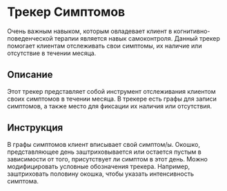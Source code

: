 # Трекер Симптомов

Очень важным навыком, которым овладевает клиент в
когнитивно-поведенческой терапии является навык самоконтроля. Данный
трекер помогает клиентам отслеживать свои симптомы, их наличие или
отсутствие в течении месяца.

## Описание

Этот трекер представляет собой инструмент отслеживания клиентом своих
симптомов в течении месяца. В трекере есть графы для записи симптомов, а
также место для фиксации их наличия или отсутствия.

## Инструкция

В графы симптомов клиент вписывает свой симптом/ы. Окошко,
представляющее день заштриховывается или остается пустым в зависимости
от того, присутствует ли симптом в этот день. Можно модифицировать
условные обозначения трекера. Например, заштриховать половину окошка,
чтобы указать интенсивность симптома.
